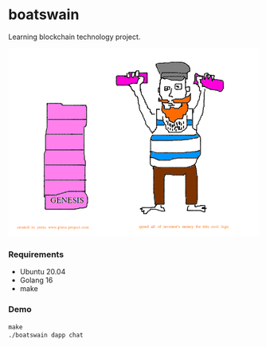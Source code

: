 # boatswain

Learning blockchain technology project.

![logo](./docs/logo.png)

### Requirements

* Ubuntu 20.04
* Golang 16
* make

### Demo

```shell
make
./boatswain dapp chat

```
